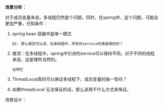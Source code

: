 **场景分析：**

对于成员变量来说，多线程仍然是个问题，同时，在spring中，这个问题，可能会更加严重，已知条件：
1. spring bean 容器中是单一模式
    ```
    Q1: 那么是否可以说，在单线程中，所有的service的类是相同的？
    ```
2. 推测：在多线程中，spring中引进的service可以保持不同，对于不同的线程来说，这是理所当然的。
    ```
    证明它
    ```
3. ThreadLocal真的可以保证多线程下，成员变量的独一性吗？

4. 如果threadLocal 无法保证的话，那么该用干什么方式来保证。


场景设计：